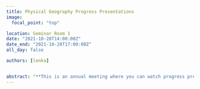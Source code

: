 ```yaml
---
title: Physical Geography Progress Presentations
image:
  focal_point: "top"

location: Seminar Room 1
date: "2021-10-28T14:00:00Z"
date_end: "2021-10-28T17:00:00Z"
all_day: false

authors: [lenka]


abstract: "**This is an annual meeting where you can watch progress presentations of second year PhD students in Physical Geography. Anybody is welcome to join**"
---
```

